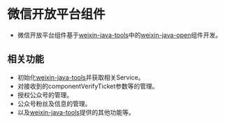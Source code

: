# 微信开放平台组件

* 微信开放平台组件基于[weixin-java-tools]()中的[weixin-java-open]()组件开发。

## 相关功能

* 初始化[weixin-java-tools]()并获取相关Service。
* 对接收到的componentVerifyTicket参数等的管理。
* 授权公众号的管理。
* 公众号粉丝及信息的管理。
* 以及[weixin-java-tools]()提供的其他功能等。